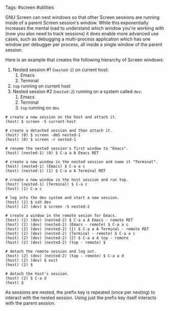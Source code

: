Tags: #screen #utilities 

GNU Screen can nest windows so that other Screen sessions are running inside of a parent Screen session's window.  While this exponentially increases the mental load to understand which window you're working with (now you also need to track sessions) it does enable more advanced use cases, such as debugging a multi-process application which has one window per debugger per process, all inside a single window of the parent session.

Here is an example that creates the following hierarchy of Screen windows:
1. Nested session #1 (`nested-1`) on current host:
    1. Emacs
    2. Terminal
2. `top` running on current host
3. Nested session #2 (`nested-2`) running on a system called `dev`:
    1. Emacs
    2. Terminal
    3. `top` running on `dev`

```shell
# create a new session on the host and attach it.
(host) $ screen -S current-host

# create a detached session and then attach it.
(host) (0) $ screen -dmS nested-1
(host) (0) $ screen -r nested-1

# rename the nested session's first window to "Emacs".
(host) (nested-1) (0) $ C-a a A Emacs RET

# create a new window in the nested session and name it "Terminal".
(host) (nested-1) (Emacs) $ C-a a c
(host) (nested-1) (1) $ C-a a A Terminal RET

# create a new window in the host session and run top.
(host) (nested-1) (Terminal) $ C-a c
(host) (1) C-a c

# log into the dev system and start a new session.
(host) (2) $ ssh dev
(host) (2) (dev) $ screen -S nested-2

# create a window in the remote sesion for Emacs.
(host) (2) (dev) (nested-2) $ C-a a A Emacs - remote RET
(host) (2) (dev) (nested-2) (Emacs - remote) $ C-a a c
(host) (2) (dev) (nested-2) (1) $ C-a a A Terminal - remote RET
(host) (2) (dev) (nested-2) (Terminal - remote) $ C-a a c
(host) (2) (dev) (nested-2) (2) $ C-a a A top - remote
(host) (2) (dev) (nested-2) (top - remote) $

# detach the remote session and log out.
(host) (2) (dev) (nested-2) (top - remote) $ C-a a d
(host) (2) (dev) $ exit
(host) (2) $

# detach the host's session.
(host) (2) $ C-a d
(host) $
```

As sessions are nested, the prefix key is repeated (once per nesting) to interact with the nested session.  Using just the prefix key itself interacts with the parent session.